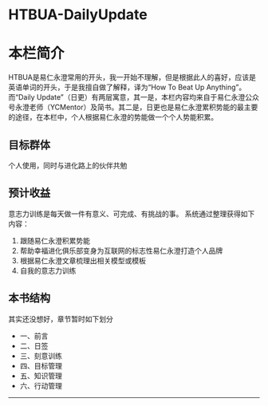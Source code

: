 # HTBUA-DailyUpdate

# 本栏简介

HTBUA是易仁永澄常用的开头，我一开始不理解，但是根据此人的喜好，应该是英语单词的开头，于是我擅自做了解释，译为“How To Beat Up Anything”。
而“Daily Update”（日更）有两层寓意，其一是，本栏内容均来自于易仁永澄公众号永澄老师（YCMentor）及简书。其二是，日更也是易仁永澄累积势能的最主要的途径，在本栏中，个人根据易仁永澄的势能做一个个人势能积累。

## 目标群体

个人使用，同时与进化路上的伙伴共勉

## 预计收益
意志力训练是每天做一件有意义、可完成、有挑战的事。
系统通过整理获得如下内容：
1. 跟随易仁永澄积累势能
2. 帮助幸福进化俱乐部变身为互联网的标志性易仁永澄打造个人品牌
3. 根据易仁永澄文章梳理出相关模型或模板
4. 自我的意志力训练

## 本书结构

其实还没想好，章节暂时如下划分

- 一、前言
- 二、日签
- 三、刻意训练
- 四、目标管理
- 五、知识管理
- 六、行动管理

---- 

